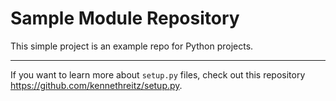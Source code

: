 # Sample Module Repository

This simple project is an example repo for Python projects.

---

If you want to learn more about `setup.py` files, check out this repository <https://github.com/kennethreitz/setup.py>.
